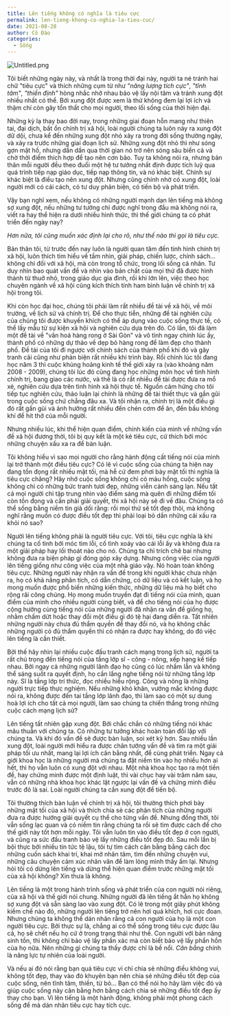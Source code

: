 ```yaml
---
title: Lên tiếng không có nghĩa là tiêu cực
permalink: len-tieng-khong-co-nghia-la-tieu-cuc/
date: 2021-08-28
author: Cô Đào
categories:
  - Sống
---
```


![Untitled.png](https://prod-files-secure.s3.us-west-2.amazonaws.com/1c35bcdc-42a4-44e8-9d9c-01e2d858c279/4df406f2-040b-4cb0-9a1c-292ff660210e/Untitled.png?X-Amz-Algorithm=AWS4-HMAC-SHA256&X-Amz-Content-Sha256=UNSIGNED-PAYLOAD&X-Amz-Credential=AKIAT73L2G45HZZMZUHI%2F20240313%2Fus-west-2%2Fs3%2Faws4_request&X-Amz-Date=20240313T024328Z&X-Amz-Expires=3600&X-Amz-Signature=abd1c2bc848e3673c02720bdc7a414cf2433e29d1a51f7e06b793c70f550bd26&X-Amz-SignedHeaders=host&x-id=GetObject)


Tôi biết những ngày này, và nhất là trong thời đại này, người ta né tránh hai chữ "tiêu cực" và thích những cụm từ như _"năng lượng tích cực"_, _"tĩnh tâm"_, _"thiền định"_ hòng nhắc nhở nhau bảo vệ lấy nội tâm và tránh xung đột nhiều nhất có thể. Bởi xung đột được xem là thứ không đem lại lợi ích và thậm chí còn gây tổn thất cho mọi người, theo lối sống của thời hiện đại.


Những kỳ lạ thay bao đời nay, trong những giai đoạn hỗn mang như thiên tai, đại dịch, bất ổn chính trị xã hội, loài người chúng ta luôn nảy ra xung đột dữ dội, chưa kể đến những xung đột nhỏ xảy ra trong đời sống thường ngày, và xảy ra trước những giai đoạn lịch sử. Những xung đột nhỏ thì như sóng gợn mặt hồ, nhưng dần dần qua thời gian nó trở nên sóng sâu biển cả và chờ thời điểm thích hợp để tạo nên cơn bão. Tuy ta không nói ra, nhưng bản thân mỗi người đều theo đuổi một hệ tư tưởng nhất định được tích luỹ qua quá trình tiếp nạp giáo dục, tiếp nạp thông tin, và nó khác biệt. Chính sự khác biệt là điều tạo nên xung đột. Nhưng cũng chính nhờ có xung đột, loài người mới có cải cách, có tư duy phản biện, có tiến bộ và phát triển.


Vậy bạn nghĩ xem, nếu không có những người mạnh dạn lên tiếng mà không sợ xung đột, nếu những tư tưởng chỉ được nghĩ trong đầu mà không nói ra, viết ra hay thể hiện ra dưới nhiều hình thức, thì thế giới chúng ta có phát triển đến ngày nay?


_Hơn nữa, tôi cũng muốn xác định lại cho rõ, như thế nào thì gọi là tiêu cực._


Bản thân tôi, từ trước đến nay luôn là người quan tâm đến tình hình chính trị xã hội, luôn thích tìm hiểu về tầm nhìn, giải pháp, chiến lược, chính sách... không chỉ đối với xã hội, mà còn trong tổ chức, trong lối sống cá nhân. Tư duy nhìn bao quát vấn đề và nhìn vào bản chất của mọi thứ đã được hình thành từ thuở nhỏ, trong giáo dục gia đình, rồi khi lớn lên, việc theo học chuyên ngành về xã hội cũng kích thích tính ham bình luận về chính trị xã hội trong tôi.


Khi còn học đại học, chúng tôi phải làm rất nhiều đề tài về xã hội, về môi trường, về lịch sử và chính trị. Để cho thực tiễn, những đề tài nghiên cứu của chúng tôi được khuyến khích có thể áp dụng vào cuộc sống thực tế, có thể lấy mẫu từ sự kiện xã hội và nghiên cứu dựa trên đó. Có lần, tôi đã làm một đề tài về "văn hoá hàng rong ở Sài Gòn" và vô tình ngay chính lúc ấy, thành phố có những dự thảo về dẹp bỏ hàng rong để làm đẹp cho thành phố. Đề tài của tôi đi ngược với chính sách của thành phố khi đó và gây tranh cãi cũng như phản biện rất nhiều khi trình bày. Rồi chính lúc tôi đang học năm 3 thì cuộc khủng hoảng kinh tế thế giới xảy ra (vào khoảng năm 2008 - 2009), chúng tôi lúc đó cũng đang học những môn học về tình hình chính trị, bang giao các nước, và thế là có rất nhiều đề tài được đưa ra mổ xẻ, nghiên cứu dựa trên tình hình xã hội thực tế. Nguồn cảm hứng cho tôi tiếp tục nghiên cứu, thảo luận lại chính là những đề tài thiết thực và gần gũi trong cuộc sống chứ chẳng đâu xa. Và tôi nhận ra, chính trị là một điều gì đó rất gần gũi và ảnh hưởng rất nhiều đến chén cơm để ăn, đến bầu không khí để hít thở của mỗi người.


Nhưng nhiều lúc, khi thể hiện quan điểm, chính kiến của mình về những vấn đề xã hội đương thời, tôi bị quy kết là một kẻ tiêu cực, cứ thích bới móc những chuyện xấu xa ra để bàn luận.


Tôi không hiểu vì sao mọi người cho rằng hành động cất tiếng nói của mình lại trở thành một điều tiêu cực? Có lẽ vì cuộc sống của chúng ta hiện nay đang tồn đọng rất nhiều mặt tối, mà hễ cứ đem phơi bày mặt tối thì nghĩa là tiêu cực chăng? Hãy nhớ cuộc sống không chỉ có màu hồng, cuộc sống không chỉ có những bức tranh tươi đẹp, những viễn cảnh sáng lạn. Nếu tất cả mọi người chỉ tập trung nhìn vào điểm sáng mà quên đi những điểm tối còn tồn đọng và cần phải giải quyết, thì xã hội này sẽ đi về đâu. Chúng ta có thể sống bằng niềm tin giả dối rằng: rồi mọi thứ sẽ tốt đẹp thôi, mà không nghĩ rằng muốn có được điều tốt đẹp thì phải loại bỏ dần những cái xấu ra khỏi nó sao?


Người lên tiếng không phải là người tiêu cực. Với tôi, tiêu cực nghĩa là khi chúng ta cố tình bới móc tìm lỗi, cố tình xoáy vào cái lỗi ấy và không đưa ra một giải pháp hay lối thoát nào cho nó. Chúng ta chỉ trích chê bai nhưng không đưa ra biện pháp gì đóng góp xây dựng. Nhưng công việc của người lên tiếng giống như công việc của một nhà giáo vậy. Nó hoàn toàn không tiêu cực. Những người này nhận ra vấn đề trong khi người khác chưa nhận ra, họ có khả năng phân tích, có dẫn chứng, có dữ liệu và có kết luận, và họ mong muốn được phổ biến những kiến thức, những dữ liệu mà họ biết cho rộng rãi công chúng. Họ mong muốn truyền đạt đi tiếng nói của mình, quan điểm của mình cho nhiều người cùng biết, và để cho tiếng nói của họ được cộng hưởng cùng tiếng nói của những người đã nhận ra vấn đề giống họ, nhằm chấm dứt hoặc thay đổi một điều gì đó tệ hại đang diễn ra. Tất nhiên những người này chưa đủ thẩm quyền để thay đổi nó, và họ không chắc những người có đủ thẩm quyền thì có nhận ra được hay không, do đó việc lên tiếng là cần thiết.


Bởi thế hãy nhìn lại nhiều cuộc đấu tranh cách mạng trong lịch sử, người ta rất chú trọng đến tiếng nói của tầng lớp sĩ - công - nông, xếp hạng kế tiếp nhau. Bởi ngay cả những người lãnh đạo họ cũng có lúc nhầm lẫn và không thể sáng suốt ra quyết định, họ cần lắng nghe tiếng nói từ những tầng lớp này. Sĩ là tầng lớp trí thức, đọc nhiều hiểu rộng. Công và nông là những người trực tiếp thực nghiệm. Nếu những khó khăn, vướng mắc không được nói ra, không được đến tai tầng lớp lãnh đạo, thì làm sao có một sự dung hoà lợi ích cho tất cả mọi người, làm sao chúng ta chiến thắng trong những cuộc cách mạng lịch sử?


Lên tiếng tất nhiên gặp xung đột. Bởi chắc chắn có những tiếng nói khác mâu thuẫn với chúng ta. Có những tư tưởng khác hoàn toàn đối lập với chúng ta. Và khi đó vấn đề sẽ được bàn luận, soi xét kỹ hơn. Sau nhiều lần xung đột, loài người mới hiểu ra được chân tướng vấn đề và tìm ra một giải pháp tối ưu nhất, mang lại lợi ích cân bằng nhất, để cùng phát triển. Ngay cả giới khoa học là những người mà chúng ta đặt niềm tin vào họ nhiều hơn ai hết, thì họ vẫn luôn có xung đột với nhau. Một nhà khoa học tạo ra một tiền đề, hay chứng minh được một định luật, thì vài chục hay vài trăm năm sau, vẫn có những nhà khoa học khác lật ngược lại vấn đề và chứng minh điều trước đó là sai. Loài người chúng ta cần xung đột để tiến bộ.


Tôi thường thích bàn luận về chính trị xã hội, tôi thường thích phơi bày những mặt tối của xã hội và thích chia sẻ các phân tích của những người đưa ra được hướng giải quyết cụ thể cho từng vấn đề. Nhưng đồng thời, tôi vẫn sống lạc quan và có niềm tin rằng chúng ta rồi sẽ tìm được cách để cho thế giới này tốt hơn mỗi ngày. Tôi vẫn luôn tin vào điều tốt đẹp ở con người, và cũng ra sức đấu tranh bảo vệ lấy những điều tốt đẹp đó. Sau mỗi lần bị bội thực bởi nhiều tin tức tệ lậu, tôi tự tìm cách cân bằng bằng cách đọc những cuốn sách khai trí, khai mở nhân tâm, tìm đến những chuyện vui, những câu chuyện cảm xúc nhân văn để làm lòng mình thấy ấm lại. Nhưng hỏi tôi có dừng lên tiếng và dừng thể hiện quan điểm trước những mặt tối của xã hội không? Xin thưa là không.


Lên tiếng là một trong hành trình sống và phát triển của con người nói riêng, của xã hội và thế giới nói chung. Những người đã lên tiếng ắt hẳn họ không sợ xung đột và sẵn sàng lao vào xung đột. Có lẽ trong một giây phút không kiềm chế nào đó, những người lên tiếng trở nên hơi quá khích, hơi cực đoan. Nhưng chúng ta không thể dán nhãn rằng cả con người của họ là một con người tiêu cực. Bởi thực sự là, chẳng ai có thể sống trong tiêu cực được lâu cả, họ sẽ chết nếu họ cứ ở trong trạng thái như thế. Con người với bản năng sinh tồn, thì không chỉ bảo vệ lấy phần xác mà còn biết bảo vệ lấy phần hồn của họ nữa. Nên những gì chúng ta thấy được chỉ là bề nổi. _Cân bằng_ chính là năng lực tự nhiên của loài người.


Và nếu ai đó nói rằng bạn quá tiêu cực vì chỉ chia sẻ những điều không vui, không tốt đẹp, thay vào đó khuyên bạn nên chia sẻ những điều tốt đẹp của cuộc sống, nên tĩnh tâm, thiền, từ bỏ... Bạn có thể nói họ hãy làm việc đó và giúp cuộc sống này cân bằng hơn bằng cách chia sẻ những điều tốt đẹp ấy thay cho bạn. Vì lên tiếng là một hành động, không phải một phong cách sống để mà dán nhãn tiêu cực hay tích cực.

